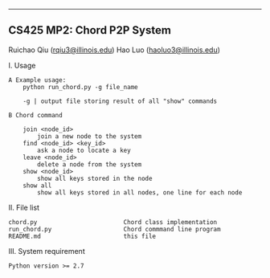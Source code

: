 -------------------------------------------------
 CS425 MP2: Chord P2P System
-------------------------------------------------

Ruichao Qiu (rqiu3@illinois.edu)
Hao Luo		(haoluo3@illinois.edu)

I. Usage 
	
	A Example usage:
		python run_chord.py -g file_name

		-g | output file storing result of all "show" commands

	B Chord command
		
		join <node_id>
			join a new node to the system
		find <node_id> <key_id>
			ask a node to locate a key
		leave <node_id>
			delete a node from the system
		show <node_id>
			show all keys stored in the node
		show all
			show all keys stored in all nodes, one line for each node


II. File list

	chord.py     					Chord class implementation
	run_chord.py                    Chord commmand line program
	README.md                       this file


III. System requirement

	Python version >= 2.7
